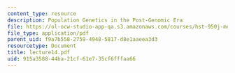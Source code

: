```yaml
---
content_type: resource
description: Population Genetics in the Post-Genomic Era
file: https://ol-ocw-studio-app-qa.s3.amazonaws.com/courses/hst-950j-medical-computing-spring-2003/915a358844ba21cf61e735cf6fffaa66_lecture14.pdf
file_type: application/pdf
parent_uid: f9a7b558-2759-4948-5817-d8e1aaeea3d3
resourcetype: Document
title: lecture14.pdf
uid: 915a3588-44ba-21cf-61e7-35cf6fffaa66
---
```

